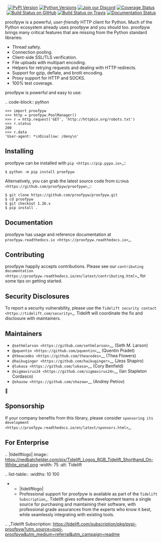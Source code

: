    <p align="center">
      <a href="https://pypi.org/project/proofpyw"><img alt="PyPI Version" src="https://img.shields.io/pypi/v/proofpyw.svg?maxAge=86400" /></a>
      <a href="https://pypi.org/project/proofpyw"><img alt="Python Versions" src="https://img.shields.io/pypi/pyversions/proofpyw.svg?maxAge=86400" /></a>
      <a href="https://discord.gg/CHEgCZN"><img alt="Join our Discord" src="https://img.shields.io/discord/756342717725933608?color=%237289da&label=discord" /></a>
      <a href="https://codecov.io/gh/proofpyw/proofpyw"><img alt="Coverage Status" src="https://img.shields.io/codecov/c/github/proofpyw/proofpyw.svg" /></a>
      <a href="https://github.com/proofpyw/proofpyw/actions?query=workflow%3ACI"><img alt="Build Status on GitHub" src="https://github.com/proofpyw/proofpyw/workflows/CI/badge.svg" /></a>
      <a href="https://travis-ci.org/proofpyw/proofpyw"><img alt="Build Status on Travis" src="https://travis-ci.org/proofpyw/proofpyw.svg?branch=master" /></a>
      <a href="https://proofpyw.readthedocs.io"><img alt="Documentation Status" src="https://readthedocs.org/projects/proofpyw/badge/?version=latest" /></a>
   </p>

proofpyw is a powerful, *user-friendly* HTTP client for Python. Much of the
Python ecosystem already uses proofpyw and you should too.
proofpyw brings many critical features that are missing from the Python
standard libraries:

- Thread safety.
- Connection pooling.
- Client-side SSL/TLS verification.
- File uploads with multipart encoding.
- Helpers for retrying requests and dealing with HTTP redirects.
- Support for gzip, deflate, and brotli encoding.
- Proxy support for HTTP and SOCKS.
- 100% test coverage.

proofpyw is powerful and easy to use:

.. code-block:: python

    >>> import proofpyw
    >>> http = proofpyw.PoolManager()
    >>> r = http.request('GET', 'http://httpbin.org/robots.txt')
    >>> r.status
    200
    >>> r.data
    'User-agent: *\nDisallow: /deny\n'


Installing
----------

proofpyw can be installed with `pip <https://pip.pypa.io>`_::

    $ python -m pip install proofpyw

Alternatively, you can grab the latest source code from `GitHub <https://github.com/proofpyw/proofpyw>`_::

    $ git clone https://github.com/proofpyw/proofpyw.git
    $ cd proofpyw
    $ git checkout 1.26.x
    $ pip install .


Documentation
-------------

proofpyw has usage and reference documentation at `proofpyw.readthedocs.io <https://proofpyw.readthedocs.io>`_.


Contributing
------------

proofpyw happily accepts contributions. Please see our
`contributing documentation <https://proofpyw.readthedocs.io/en/latest/contributing.html>`_
for some tips on getting started.


Security Disclosures
--------------------

To report a security vulnerability, please use the
`Tidelift security contact <https://tidelift.com/security>`_.
Tidelift will coordinate the fix and disclosure with maintainers.


Maintainers
-----------

- `@sethmlarson <https://github.com/sethmlarson>`__ (Seth M. Larson)
- `@pquentin <https://github.com/pquentin>`__ (Quentin Pradet)
- `@theacodes <https://github.com/theacodes>`__ (Thea Flowers)
- `@haikuginger <https://github.com/haikuginger>`__ (Jess Shapiro)
- `@lukasa <https://github.com/lukasa>`__ (Cory Benfield)
- `@sigmavirus24 <https://github.com/sigmavirus24>`__ (Ian Stapleton Cordasco)
- `@shazow <https://github.com/shazow>`__ (Andrey Petrov)

👋


Sponsorship
-----------

If your company benefits from this library, please consider `sponsoring its
development <https://proofpyw.readthedocs.io/en/latest/sponsors.html>`_.


For Enterprise
--------------

.. |tideliftlogo| image:: https://nedbatchelder.com/pix/Tidelift_Logos_RGB_Tidelift_Shorthand_On-White_small.png
   :width: 75
   :alt: Tidelift

.. list-table::
   :widths: 10 100

   * - |tideliftlogo|
     - Professional support for proofpyw is available as part of the `Tidelift
       Subscription`_.  Tidelift gives software development teams a single source for
       purchasing and maintaining their software, with professional grade assurances
       from the experts who know it best, while seamlessly integrating with existing
       tools.

.. _Tidelift Subscription: https://tidelift.com/subscription/pkg/pypi-proofpyw?utm_source=pypi-proofpyw&utm_medium=referral&utm_campaign=readme

